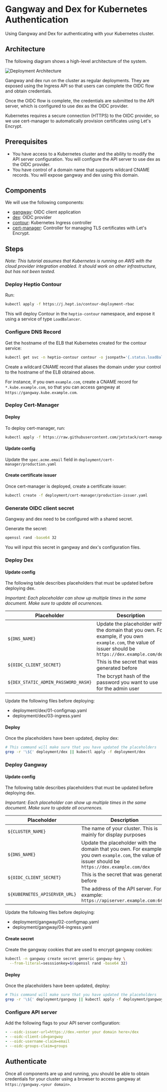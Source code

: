 # Gangway and Dex for Kubernetes Authentication

Using Gangway and Dex for authenticating with your Kubernetes cluster.

## Architecture

The following diagram shows a high-level architecture of the system.

![Deployment Architecture](https://www.lucidchart.com/publicSegments/view/486a4201-8c2e-453a-a468-1c8722086267/image.png "Deployment Architecture")

Gangway and dex run on the cluster as regular deployments. They are exposed using the Ingress API so that users can complete the OIDC flow and obtain credentials.

Once the OIDC flow is complete, the credentials are submitted to the API server, which is configured to use dex as the OIDC provider.

Kubernetes requires a secure connection (HTTPS) to the OIDC provider, so we use cert-manager to automatically provision certificates using Let's Encrypt.

## Prerequisites

- You have access to a Kubernetes cluster and the ability to modify the API server configuration. You will configure the API server to use dex as the OIDC provider.
- You have control of a domain name that supports wildcard CNAME records. You will expose gangway and dex using this domain.

## Components

We will use the following components:

- [gangway](https://github.com/heptiolabs/gangway): OIDC client application
- [dex](https://github.com/coreos/dex): OIDC provider
- [contour](https://github.com/heptio/contour): Kubernetes Ingress controller
- [cert-manager](https://github.com/jetstack/cert-manager): Controller for managing TLS certificates with Let's Encrypt.

## Steps

_Note: This tutorial assumes that Kubernetes is running on AWS with the cloud
provider integration enabled. It should work on other infrastructure, but has
not been tested._

### Deploy Heptio Contour

Run:

```sh
kubectl apply -f https://j.hept.io/contour-deployment-rbac
```

This will deploy Contour in the `heptio-contour` namespace, and expose it using a service of type `LoadBalancer`.

### Configure DNS Record

Get the hostname of the ELB that Kubernetes created for the contour service:

```sh
kubectl get svc -n heptio-contour contour -o jsonpath='{.status.loadBalancer.ingress[0].hostname}'
```

Create a wildcard CNAME record that aliases the domain under your control to the hostname of the ELB obtained above. 

For instance, if you own `example.com`, create a CNAME record for `*.kube.example.com`, so that you can access gangway at `https://gangway.kube.example.com`.

### Deploy Cert-Manager

#### Deploy

To deploy cert-manager, run:

```sh
kubectl apply -f https://raw.githubusercontent.com/jetstack/cert-manager/v0.4.1/contrib/manifests/cert-manager/with-rbac.yaml
```

#### Update config

Update the `spec.acme.email` field in `deployment/cert-manager/production.yaml`

#### Create certificate issuer

Once cert-manager is deployed, create a certificate issuer:

```sh
kubectl create -f deployment/cert-manager/production-issuer.yaml
```

### Generate OIDC client secret

Gangway and dex need to be configured with a shared secret.

Generate the secret:

```sh
openssl rand -base64 32
```

You will input this secret in gangway and dex's configuration files.

### Deploy Dex

#### Update config

The following table describes placeholders that must be updated before deploying dex.

*Important: Each placeholder can show up multiple times in the same document. Make sure to update all ocurrences.*

| Placeholder | Description |
|----|-------|
| `${DNS_NAME}` | Update the placeholder with the domain that you own. For example, if you own `example.com`, the value of issuer should be `https://dex.example.com/dex` |
| `${OIDC_CLIENT_SECRET}` | This is the secret that was generated before |
| `${DEX_STATIC_ADMIN_PASSWORD_HASH}` | The bcrypt hash of the password you want to use for the admin user |

Update the following files before deploying:

- deployment/dex/01-configmap.yaml
- deployment/dex/03-ingress.yaml

#### Deploy

Once the placeholders have been updated, deploy dex:

```sh
# This command will make sure that you have updated the placeholders
grep -r '\${' deployment/dex || kubectl apply -f deployment/dex
```

### Deploy Gangway

#### Update config

The following table describes placeholders that must be updated before deploying dex.

*Important: Each placeholder can show up multiple times in the same document. Make sure to update all ocurrences.*

| Placeholder | Description |
|----|-------|
| `${CLUSTER_NAME}` | The name of your cluster. This is mainly for display purposes |
| `${DNS_NAME}` | Update the placeholder with the domain that you own. For example, if you own `example.com`, the value of issuer should be `https://dex.example.com/dex` |
| `${OIDC_CLIENT_SECRET}` | This is the secret that was generated before |
| `${KUBERNETES_APISERVER_URL}` | The address of the API server. For example: `https://apiserver.example.com:6443` |

Update the following files before deploying:

- deployment/gangway/02-configmap.yaml
- deployment/gangway/04-ingress.yaml

#### Create secret

Create the gangway cookies that are used to encrypt gangway cookies:

```sh
kubectl -n gangway create secret generic gangway-key \
  --from-literal=sesssionkey=$(openssl rand -base64 32)
```

#### Deploy

Once the placeholders have been updated, deploy:

```sh
# This command will make sure that you have updated the placeholders
grep -r '\${' deployment/gangway || kubectl apply -f deployment/gangway
```

### Configure API server

Add the following flags to your API server configuration:

```yaml
- --oidc-issuer-url=https://dex.<enter your domain here>/dex
- --oidc-client-id=gangway
- --oidc-username-claim=email
- --oidc-groups-claim=groups
```

## Authenticate

Once all components are up and running, you should be able to obtain credentials for your cluster using a browser to access gangway at `https://gangway.<your domain>`.

